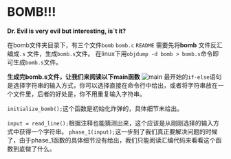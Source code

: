 # BOMB!!!
**Dr. Evil is very evil but interesting, is`t it?**

在bomb文件夹目录下，有三个文件`bomb` `bomb.c` `README` 需要先将**bomb** 文件反汇编成`.s` 文件，生成`bomb.s`文件。 在linux下用`objdump -d bomb > bomb.s`命令即可生成`bomb.s`文件。

**生成完bomb.s文件，让我们来阅读以下main函数**
![main](https://github.com/zxcv545/CSAPP-3E-solution/blob/main/Bomblab/Screenshot%20from%202022-04-13%2023-05-30.png)
最开始的`if-else`语句是选择字符串的输入方式，你可以选择直接在命令行中给出，或者将字符串放在一个文件里，后者的好处是，你不用重复输入字符串。

`initialize_bomb();`这个函数是初始化炸弹的，具体细节未给出。

`input = read_line();`根据注释也能猜测出来，这个应该是从刚刚选择的输入方式中获得一个字符串。
`phase_1(input);`这一步到了我们真正要解决问题的时候了，由于phase_1函数的具体细节没有给出，我们只能阅读汇编代码来看看这个函数到底做了什么。
